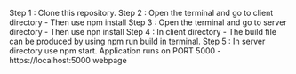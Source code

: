 Step 1 : Clone this repository.
Step 2 : Open the terminal and go to client directory - Then use npm install
Step 3 : Open the terminal and go to server directory - Then use npn install
Step 4 : In client directory - The build file can be produced by using npm run build in terminal.
Step 5 : In server directory use npm start.
Application runs on PORT 5000 - https://localhost:5000 webpage
